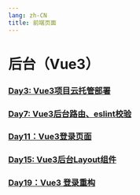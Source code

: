 ```yaml
---
lang: zh-CN
title: 前端页面
---
```

# 后台（Vue3）

### [Day3: Vue3项目云托管部署](../admin/day3-how-to-deploy-vue3-to-wecloud.md)
### [Day7: Vue3后台路由、eslint校验](../admin/day7-vue3-router-and-eslint.md)
### [Day11：Vue3登录页面](../admin/day11-vue3-login-page.md)
### [Day15: Vue3后台Layout组件](../admin/day15-vue3-layout-component.md)
### [Day19：Vue3 登录重构](../admin/day19-vue3-login-refactoring.md)

